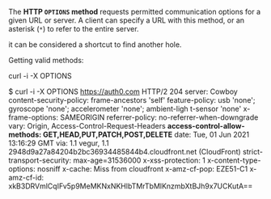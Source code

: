 The **HTTP `OPTIONS` method** requests permitted communication options for a given URL or server. A client can specify a URL with this method, or an asterisk (`*`) to refer to the entire server.

it can be considered a shortcut to find another hole.

Getting valid methods:

curl -i -X OPTIONS <URL>
	
$ curl -i -X OPTIONS https://auth0.com
		HTTP/2 204
		server: Cowboy
		content-security-policy: frame-ancestors 'self'
		feature-policy: usb 'none'; gyroscope 'none'; accelerometer 'none'; ambient-ligh
		t-sensor 'none'
		x-frame-options: SAMEORIGIN
		referrer-policy: no-referrer-when-downgrade
		vary: Origin, Access-Control-Request-Headers
		**access-control-allow-methods: GET,HEAD,PUT,PATCH,POST,DELETE**
		date: Tue, 01 Jun 2021 13:16:29 GMT
		via: 1.1 vegur, 1.1 2948d9a27a84204b2bc36934485844b4.cloudfront.net (CloudFront)
		strict-transport-security: max-age=31536000
		x-xss-protection: 1
		x-content-type-options: nosniff
		x-cache: Miss from cloudfront
		x-amz-cf-pop: EZE51-C1
		x-amz-cf-id: xkB3DRVmlCqIFv5p9MeMKNxNKHlbTMrTbMlKnzmbXtBJh9x7UCKutA==
